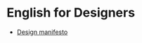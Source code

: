 # English for Designers
- [Design manifesto](https://github.com/vojtechpulec/english-for-designers/blob/main/01-design-manifesto/index.md)
